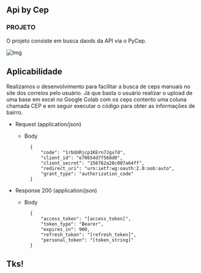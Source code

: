 ## Api by Cep


### PROJETO

O projeto consiste em busca daods da API via o PyCep.

![Img](https://user-images.githubusercontent.com/63813811/194682655-63c7a583-3f56-4258-bb4c-291416bf97c2.png)


## Aplicabilidade

Realizamos o desenvolvimento para facilitar a busca de ceps manuais no site dos correios pelo usuário. Já que basta o usuário realizar o upload de uma base em excel no Google Colab com os ceps contento uma coluna chamada CEP e em seguir executar o código para  obter as informações de bairro.


+ Request (application/json)

    + Body

            {
                "code": "1rbUURjcp1KErn7Jgx7d",
                "client_id": "e70654d7f568d0",
                "client_secret": "156762a28c007a64ff",
                "redirect_uri": "urn:ietf:wg:oauth:2.0:oob:auto",
                "grant_type": "authorization_code"
            }

+ Response 200 (application/json)

    + Body

            {
                "access_token": "[access_token]",
                "token_type": "Bearer",
                "expires_in": 900,
                "refresh_token": "[refresh_token]",
                "personal_token": "[token_string]"
            }


## Tks!
